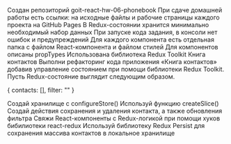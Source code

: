 Создан репозиторий goit-react-hw-06-phonebook При сдаче домашней работы есть
ссылки: на исходные файлы и рабочие страницы каждого проекта на GitHub Pages В
Redux-состоянии хранится минимально необходимый набор данных При запуске кода
задания, в консоли нет ошибок и предупреждений Для каждого компонента есть
отдельная папка с файлом React-компонента и файлом стилей Для компонентов
описаны propTypes Использована библиотека Redux Toolkit Книга контактов Выполни
рефакторинг кода приложения «Книга контактов» добавив управление состоянием при
помощи библиотеки Redux Toolkit. Пусть Redux-состояние выглядит следующим
образом.

{ contacts: [], filter: "" }

Создай хранилище с configureStore() Используй функцию createSlice() Создай
действия сохранения и удаления контакта, а также обновления фильтра Свяжи
React-компоненты с Redux-логикой при помощи хуков бибилиотеки react-redux
Используй библиотеку Redux Persist для сохранения массива контактов в локальное
хранилище
